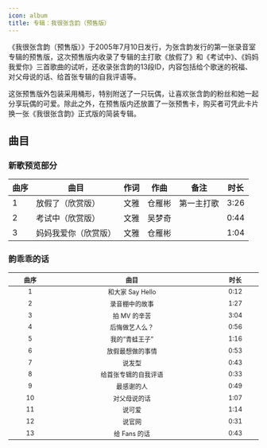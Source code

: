 ```yaml
---
icon: album
title: 专辑：我很张含韵（预售版）
---
```


《我很张含韵（预售版）》于2005年7月10日发行，为张含韵发行的第一张录音室专辑的预售版，这次预售版内收录了专辑的主打歌《放假了》和《考试中》、《妈妈我爱你》三首歌曲的试听，还收录张含韵的13段ID，内容包括给个歌迷的祝福、对父母说的话、给首张专辑的自我评语等。

这张预售版外包装采用桶形，特别附送了一只玩偶，让喜欢张含韵的粉丝和她一起分享玩偶的可爱。除此之外，在预售版内还放置了一张预售卡，购买者可凭此卡片换一张《我很张含韵》正式版的简装专辑。

## 曲目

### 新歌预览部分

<table>
<thead>
<tr>
    <th>曲序</th>
    <th>曲目</th>
    <th>作词</th>
    <th>作曲</th>
    <th>备注</th>
    <th>时长</th>
</tr>
</thead>
<tbody>
<tr>
    <td>1</td>
    <td>放假了（欣赏版）</td>
    <td>文雅</td>
    <td>仓雁彬</td>
    <td>第一主打歌</td>
    <td>3:26</td>
</tr>
<tr>
    <td>2</td>
    <td>考试中（欣赏版）</td>
    <td>文雅</td>
    <td>吴梦奇</td>
    <td></td>
    <td>0:44</td>
</tr>
<tr>
    <td>3</td>
    <td>妈妈我爱你（欣赏版）</td>
    <td>文雅</td>
    <td>仓雁彬</td>
    <td></td>
    <td>1:04</td>
</tr>
</tbody>
</table>

### 韵乖乖的话

<table style="text-align:center; font-size:90%; width:100%; display:table">
<thead>
<tr>
    <th>曲序</th>
    <th>曲目</th>
    <th>时长</th>
</tr>
</thead>
<tbody>
<tr>
    <td>1</td>
    <td>和大家 Say Hello</td>
    <td>0:12</td>
</tr>
<tr>
    <td>2</td>
    <td>录音棚中的故事</td>
    <td>1:27</td>
</tr>
<tr>
    <td>3</td>
    <td>拍 MV 的辛苦</td>
    <td>3:04</td>
</tr>
<tr>
    <td>4</td>
    <td>后悔做艺人么？</td>
    <td>0:56</td>
</tr>
<tr>
    <td>5</td>
    <td>我的“青蛙王子”</td>
    <td>1:16</td>
</tr>
<tr>
    <td>6</td>
    <td>放假最想做的事情</td>
    <td>0:53</td>
</tr>
<tr>
    <td>7</td>
    <td>说发型</td>
    <td>0:43</td>
</tr>
<tr>
    <td>8</td>
    <td>给首张专辑的自我评语</td>
    <td>0:33</td>
</tr>
<tr>
    <td>9</td>
    <td>最感谢的人</td>
    <td>0:49</td>
</tr>
<tr>
    <td>10</td>
    <td>对父母说的话</td>
    <td>1:07</td>
</tr>
<tr>
    <td>11</td>
    <td>说可爱</td>
    <td>1:14</td>
</tr>
<tr>
    <td>12</td>
    <td>说官网</td>
    <td>0:31</td>
</tr>
<tr>
    <td>13</td>
    <td>给 Fans 的话</td>
    <td>0:43</td>
</tr>
</tbody>
</table>
